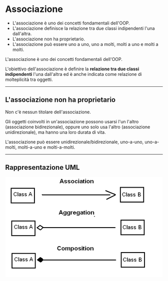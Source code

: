 # Associazione

* L'associazione è uno dei concetti fondamentali dell'OOP.
* L'associazione definisce la relazione tra due classi indipendenti l'una dall'altra.
* L'associazione non ha proprietario.
* L'associazione può essere uno a uno, uno a molti, molti a uno e molti a molti.

L'associazione è uno dei concetti fondamentali dell'OOP. 

L'obiettivo dell'associazione è definire la **relazione tra due classi indipendenti** l'una dall'altra ed è anche indicata come relazione di molteplicità tra oggetti. 

---

## L'associazione non ha proprietario

Non c'è nessun titolare dell'associazione. 

Gli oggetti coinvolti in un'associazione possono usarsi l'un l'altro (associazione bidirezionale), oppure uno solo usa l'altro (associazione unidirezionale), ma hanno una loro durata di vita. 

L'associazione può essere unidirezionale/bidirezionale, uno-a-uno, uno-a-molti, molti-a-uno e molti-a-molti.

---

## Rappresentazione UML

![](./img/aggregazione-composizione-associazione.png)
